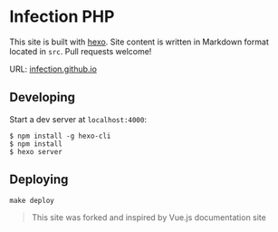 # Infection PHP

This site is built with [hexo](http://hexo.io/). Site content is written in Markdown format located in `src`. Pull requests welcome!

URL: [infection.github.io](https://infection.github.io/)

## Developing

Start a dev server at `localhost:4000`:

```
$ npm install -g hexo-cli
$ npm install
$ hexo server
```

## Deploying

```
make deploy
```

> This site was forked and inspired by Vue.js documentation site
